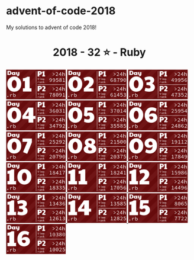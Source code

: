 # advent-of-code-2018

My solutions to advent of code 2018!

<!-- AOC TILES BEGIN -->
<h1 align="center">
  2018 - 32 ⭐ - Ruby
</h1>
<a href="12-01-18/main.rb">
  <img src=".aoc_tiles/tiles/2018/01.png" width="161px">
</a>
<a href="12-02-18/main.rb">
  <img src=".aoc_tiles/tiles/2018/02.png" width="161px">
</a>
<a href="12-03-18/main.rb">
  <img src=".aoc_tiles/tiles/2018/03.png" width="161px">
</a>
<a href="12-04-18/main.rb">
  <img src=".aoc_tiles/tiles/2018/04.png" width="161px">
</a>
<a href="12-05-18/main.rb">
  <img src=".aoc_tiles/tiles/2018/05.png" width="161px">
</a>
<a href="12-06-18/main.rb">
  <img src=".aoc_tiles/tiles/2018/06.png" width="161px">
</a>
<a href="12-07-18/main.rb">
  <img src=".aoc_tiles/tiles/2018/07.png" width="161px">
</a>
<a href="12-08-18/main.rb">
  <img src=".aoc_tiles/tiles/2018/08.png" width="161px">
</a>
<a href="12-09-18/main.rb">
  <img src=".aoc_tiles/tiles/2018/09.png" width="161px">
</a>
<a href="12-10-18/main.rb">
  <img src=".aoc_tiles/tiles/2018/10.png" width="161px">
</a>
<a href="12-11-18/main.rb">
  <img src=".aoc_tiles/tiles/2018/11.png" width="161px">
</a>
<a href="12-12-18/main.rb">
  <img src=".aoc_tiles/tiles/2018/12.png" width="161px">
</a>
<a href="12-13-18/main.rb">
  <img src=".aoc_tiles/tiles/2018/13.png" width="161px">
</a>
<a href="12-14-18/main.rb">
  <img src=".aoc_tiles/tiles/2018/14.png" width="161px">
</a>
<a href="12-15-18/main.rb">
  <img src=".aoc_tiles/tiles/2018/15.png" width="161px">
</a>
<a href="12-16-18/main.rb">
  <img src=".aoc_tiles/tiles/2018/16.png" width="161px">
</a>
<!-- AOC TILES END -->
